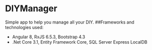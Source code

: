 # DIYManager
Simple app to help you manage all your DIY.
##Frameworks and technologies used:
* Angular 8, RxJS 6.5.3, Bootstrap 4.3
* .Net Core 3.1, Entity Framework Core, SQL Server Express LocalDB
